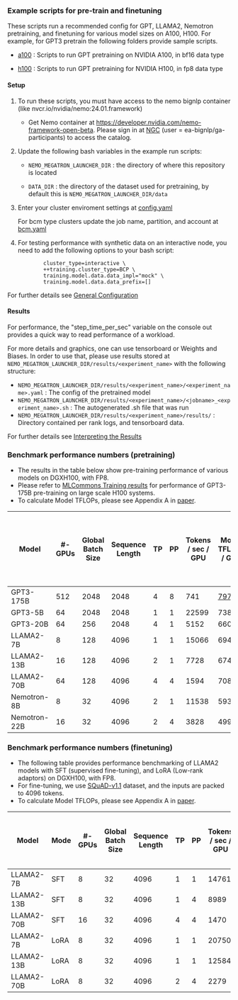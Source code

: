 ### Example scripts for pre-train and finetuning 
These scripts run a recommended config for GPT, LLAMA2, Nemotron pretraining, and finetuning for various model sizes on A100, H100. For example, for GPT3 pretrain the following folders provide sample scripts.

- [a100](https://github.com/NVIDIA/NeMo-Megatron-Launcher/tree/master/examples/training/gpt/a100)
: Scripts to run GPT pretraining on NVIDIA A100, in bf16 data type

- [h100](https://github.com/NVIDIA/NeMo-Megatron-Launcher/tree/master/examples/training/gpt/h100)
: Scripts to run GPT pretraining for NVIDIA H100, in fp8 data type

#### Setup
1. To run these scripts, you must have access to the nemo bignlp container (like nvcr.io/nvidia/nemo:24.01.framework)
     - Get Nemo container at https://developer.nvidia.com/nemo-framework-open-beta. Please sign in at [NGC](https://ngc.nvidia.com/signin) (user = ea-bignlp/ga-participants) to access the catalog.
       
2. Update the following bash variables in the example run scripts:
     - ``` NEMO_MEGATRON_LAUNCHER_DIR ``` : the directory of where this repository is located

     - ``` DATA_DIR ``` : the directory of the dataset used for pretraining, by default this is ``` NEMO_MEGATRON_LAUNCHER_DIR/data ```

3. Enter your cluster enviroment settings at 
  [config.yaml](https://github.com/NVIDIA/NeMo-Megatron-Launcher/blob/master/launcher_scripts/conf/config.yaml)
    
    For bcm type clusters update the job name, partition, and account at [bcm.yaml]( https://github.com/NVIDIA/NeMo-Megatron-Launcher/blob/master/launcher_scripts/conf/cluster/bcm.yaml)

4. For testing performance with synthetic data on an interactive node, you need to add the following options to your bash script:
    ```
            cluster_type=interactive \
            ++training.cluster_type=BCP \
            training.model.data.data_impl="mock" \
            training.model.data.data_prefix=[]
    ```
    
For further details see [General Configuration](https://docs.nvidia.com/nemo-framework/user-guide/latest/modelguide/usingautoconfigurator.html#general-configuration) 

#### Results
For performance, the "step_time_per_sec" variable on the console out provides a quick way to read performance of a workload.

For more details and graphics, one can use tensorboard or Weights and Biases. In order to use that, please use results stored at ``` NEMO_MEGATRON_LAUNCHER_DIR/results/<experiment_name> ``` with the following structure:

- ``` NEMO_MEGATRON_LAUNCHER_DIR/results/<experiment_name>/<experiment_name>.yaml ``` : The config of the pretrained model
- ``` NEMO_MEGATRON_LAUNCHER_DIR/results/<experiment_name>/<jobname>_<experiment_name>.sh ``` : The autogenerated .sh file that was run
- ``` NEMO_MEGATRON_LAUNCHER_DIR/results/<experiment_name>/results/ ``` : Directory contained per rank logs, and tensorboard data.

For further details see [Interpreting the Results](https://docs.nvidia.com/nemo-framework/user-guide/latest/modelguide/usingautoconfigurator.html#interpreting-the-results) 

### Benchmark performance numbers (pretraining)

- The results in the table below show pre-training performance of various models on DGXH100, with FP8.
- Please refer to [MLCommons Training results](https://mlcommons.org/benchmarks/training/) for performance of GPT3-175B pre-training on large scale H100 systems. 
- To calculate Model TFLOPs, please see Appendix A in [paper](https://arxiv.org/pdf/2205.05198.pdf).
  
  
| Model | #-GPUs | Global Batch <br> Size | Sequence <br> Length | TP | PP | Tokens <br>/ sec / GPU | Model TFLOPs <br> / GPU | Est. time to train <br> in days <br> (1T tokens, 1K GPUs) |
| ---      | ---      |----   | ---      |----   | ---      | ---      | ---     | ---     |
| GPT3-175B     | 512 | 2048 | 2048 | 4 | 8 | 741 |  [797*](https://developer.nvidia.com/blog/setting-new-records-at-data-center-scale-using-nvidia-h100-gpus-and-quantum-2-infiniband/) | 15.3  |
| GPT3-5B       | 64 | 2048 | 2048 | 1 | 1 | 22599 | 738 | 0.5  |
| GPT3-20B      | 64 | 256  | 2048 | 4 | 1 | 5152 | 660 | 2.2  |
| LLAMA2-7B     | 8  | 128  | 4096 | 1 | 1 | 15066 | 694 | 0.8  |
| LLAMA2-13B    | 16 | 128  | 4096 | 2 | 1 | 7728 | 674 | 1.5  |
| LLAMA2-70B    | 64 | 128  | 4096 | 4 | 4 | 1594 | 708 | 7.1  |
| Nemotron-8B   | 8  | 32   | 4096 | 2 | 1 | 11538 | 593 | 1.0  |
| Nemotron-22B  | 16 | 32   | 4096 | 2 | 4 | 3828 | 499 | 3.0  |


### Benchmark performance numbers (finetuning)

- The following table provides performance benchmarking of LLAMA2 models with SFT (supervised fine-tuning), and LoRA (Low-rank adaptors) on DGXH100, with FP8.
- For fine-tuning, we use [SQuAD-v1.1](https://rajpurkar.github.io/SQuAD-explorer/) dataset, and the inputs are packed to 4096 tokens.
- To calculate Model TFLOPs, please see Appendix A in [paper](https://arxiv.org/pdf/2205.05198.pdf).


| Model | Mode | #-GPUs | Global Batch <br> Size | Sequence <br> Length | TP | PP | Tokens <br>/ sec / GPU| Model TFLOPs <br> / GPU | Est. time to <br> complete in mins <br> (10M tokens) |
| ---     | ---      | ---      |----   | ---      |----   | ---      | ---      | ---     | ---     |
| LLAMA2-7B  | SFT   | 8  | 32 | 4096 | 1 | 1 | 14761 | 591 | 1 |
| LLAMA2-13B | SFT   | 8  | 32 | 4096 | 1 | 4 | 8989  | 698 | 2 |
| LLAMA2-70B | SFT   | 16 | 32 | 4096 | 4 | 4 | 1470  | 609 | 7 |
| LLAMA2-7B  | LoRA  | 8  | 32 | 4096 | 1 | 1 | 20750 | 556 | 1 |
| LLAMA2-13B | LoRA  | 8  | 32 | 4096 | 1 | 1 | 12584 | 654 | 2 |
| LLAMA2-70B | LoRA  | 8  | 32 | 4096 | 2 | 4 | 2279  | 631 | 9 |
